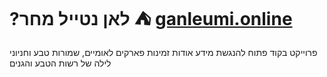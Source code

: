 # ?לאן נטייל מחר ⛺ [ganleumi.online](https://ganleumi.online)
פרוייקט בקוד פתוח להנגשת מידע אודות זמינות פארקים לאומיים, שמורות טבע וחניוני לילה של רשות הטבע והגנים

